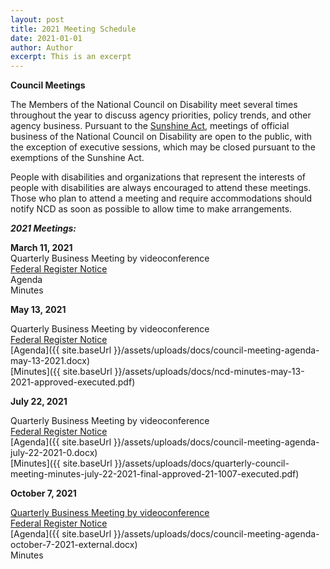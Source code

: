 ```yaml
---
layout: post
title: 2021 Meeting Schedule
date: 2021-01-01
author: Author
excerpt: This is an excerpt
---
```

**Council Meetings**

The Members of the National Council on Disability meet several times throughout the year to discuss agency priorities, policy trends, and other agency business. Pursuant to the [Sunshine Act](http://www.gsa.gov/graphics/ogp/SunshineAct_R2B-x3-g_0Z5RDZ-i34K-pR.pdf), meetings of official business of the National Council on Disability are open to the public, with the exception of executive sessions, which may be closed pursuant to the exemptions of the Sunshine Act.

People with disabilities and organizations that represent the interests of people with disabilities are always encouraged to attend these meetings. Those who plan to attend a meeting and require accommodations should notify NCD as soon as possible to allow time to make arrangements.

***2021 Meetings:***

**March 11, 2021**\
Quarterly Business Meeting by videoconference\
[Federal Register Notice](https://www.federalregister.gov/documents/2021/02/26/2021-04207/sunshine-act-meetings)\
Agenda\
Minutes

**May 13, 2021**

Quarterly Business Meeting by videoconference\
[Federal Register Notice](https://www.federalregister.gov/documents/2021/04/28/2021-08917/sunshine-act-meetings)\
[Agenda]({{ site.baseUrl }}/assets/uploads/docs/council-meeting-agenda-may-13-2021.docx)\
[Minutes]({{ site.baseUrl }}/assets/uploads/docs/ncd-minutes-may-13-2021-approved-executed.pdf)

**July 22, 2021**

Quarterly Business Meeting by videoconference\
[Federal Register Notice](https://www.federalregister.gov/documents/2021/07/09/2021-14764/sunshine-act-meetings)\
[Agenda]({{ site.baseUrl }}/assets/uploads/docs/council-meeting-agenda-july-22-2021-0.docx)\
[Minutes]({{ site.baseUrl }}/assets/uploads/docs/quarterly-council-meeting-minutes-july-22-2021-final-approved-21-1007-executed.pdf)

**October 7, 2021**

[Quarterly Business Meeting by videoconference](https://ncd.gov/events/2021/upcoming-council-meeting)\
[Federal Register Notice](https://www.federalregister.gov/documents/2021/09/22/2021-20643/sunshine-act-meetings)\
[Agenda]({{ site.baseUrl }}/assets/uploads/docs/council-meeting-agenda-october-7-2021-external.docx)\
Minutes
